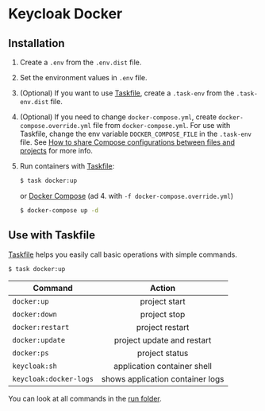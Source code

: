 # Keycloak Docker

## Installation

1. Create a `.env` from the `.env.dist` file.

2. Set the environment values in `.env` file.

3. (Optional) If you want to use [Taskfile](https://taskfile.dev), create a `.task-env` from the `.task-env.dist` file.

4. (Optional) If you need to change `docker-compose.yml`, create `docker-compose.override.yml` file
   from `docker-compose.yml`.
   For use with Taskfile, change the env variable `DOCKER_COMPOSE_FILE` in the `.task-env` file.
   See [How to share Compose configurations between files and projects](https://docs.docker.com/compose/extends) for more info.

5. Run containers with [Taskfile](https://taskfile.dev):
   ```sh
   $ task docker:up
   ```
   or [Docker Compose](https://docs.docker.com/compose) (ad 4. with `-f docker-compose.override.yml`)
   ```sh
   $ docker-compose up -d
   ```

## Use with Taskfile

[Taskfile](https://taskfile.dev) helps you easily call basic operations with simple commands.

```sh
$ task docker:up
```

| Command                | Action        |
| ---------------------- |:-------------:|
| `docker:up`            | project start |
| `docker:down`          | project stop |
| `docker:restart`       | project restart |
| `docker:update`        | project update and restart |
| `docker:ps`            | project status |
| `keycloak:sh`          | application container shell |
| `keycloak:docker-logs` | shows application container logs |

You can look at all commands in the [run folder](./run).
